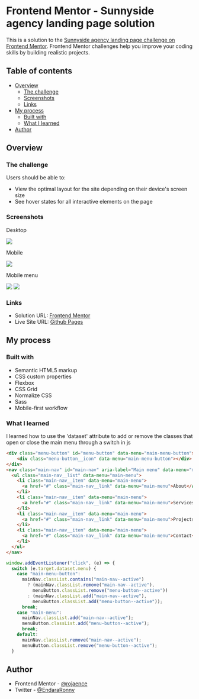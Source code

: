 # Frontend Mentor - Sunnyside agency landing page solution

This is a solution to the [Sunnyside agency landing page challenge on Frontend Mentor](https://www.frontendmentor.io/challenges/sunnyside-agency-landing-page-7yVs3B6ef). Frontend Mentor challenges help you improve your coding skills by building realistic projects.

## Table of contents

- [Overview](#overview)
  - [The challenge](#the-challenge)
  - [Screenshots](#screenshots)
  - [Links](#links)
- [My process](#my-process)
  - [Built with](#built-with)
  - [What I learned](#what-i-learned)
- [Author](#author)

## Overview

### The challenge

Users should be able to:

- View the optimal layout for the site depending on their device's screen size
- See hover states for all interactive elements on the page

### Screenshots

Desktop

![](./assets/screenshots/desktop-screenshot.png)

Mobile

![](./assets/screenshots/mobile-screenshot.png)

Mobile menu

![](./assets/screenshots/mobile-menu-screenshot.png)
![](./assets/screenshots/mobile-menu.gif)

### Links

- Solution URL: [Frontend Mentor](https://www.frontendmentor.io/solutions/sunnyside-agency-landing-page-pQ3tenCdX)
- Live Site URL: [Github Pages](https://rojaence.github.io/FrontendMentor-Challenges/sunnyside-agency-landing-page/)

## My process

### Built with

- Semantic HTML5 markup
- CSS custom properties
- Flexbox
- CSS Grid
- Normalize CSS
- Sass
- Mobile-first workflow

### What I learned

I learned how to use the 'dataset' attribute to add or remove the classes that open or close the main menu through a switch in js

```html
<div class="menu-button" id="menu-button" data-menu="main-menu-button">
    <div class="menu-button__icon" data-menu="main-menu-button"></div>
</div>
<nav class="main-nav" id="main-nav" aria-label="Main menu" data-menu="main-menu">
  <ul class="main-nav__list" data-menu="main-menu">
    <li class="main-nav__item" data-menu="main-menu">
      <a href="#" class="main-nav__link" data-menu="main-menu">About</a>
    </li>
    <li class="main-nav__item" data-menu="main-menu">
      <a href="#" class="main-nav__link" data-menu="main-menu">Services</a>
    </li>
    <li class="main-nav__item" data-menu="main-menu">
      <a href="#" class="main-nav__link" data-menu="main-menu">Projects</a>
    </li>
    <li class="main-nav__item" data-menu="main-menu">
      <a href="#" class="main-nav__link" data-menu="main-menu">Contact</a>
    </li>
  </ul>
</nav>
```
```js
window.addEventListener("click", (e) => {
  switch (e.target.dataset.menu) {
    case "main-menu-button":
      mainNav.classList.contains("main-nav--active")
        ? (mainNav.classList.remove("main-nav--active"),
          menuButton.classList.remove("menu-button--active"))
        : (mainNav.classList.add("main-nav--active"),
          menuButton.classList.add("menu-button--active"));
      break;
    case "main-menu":
      mainNav.classList.add("main-nav--active");
      menuButton.classList.add("menu-button--active");
      break;
    default:
      mainNav.classList.remove("main-nav--active");
      menuButton.classList.remove("menu-button--active");
  }
```

## Author

- Frontend Mentor - [@rojaence](https://www.frontendmentor.io/profile/rojaence)
- Twitter - [@EndaraRonny](https://www.twitter.com/EndaraRonny)
